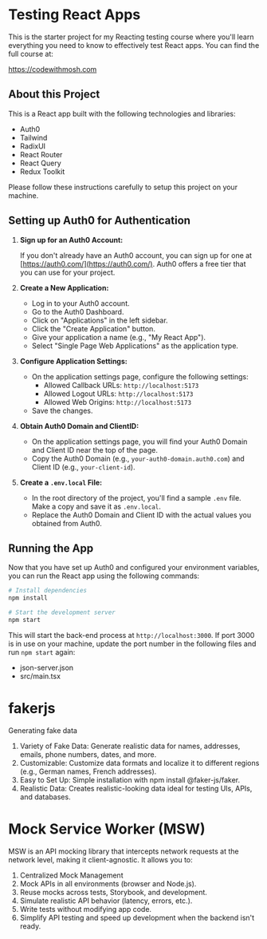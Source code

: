 # Testing React Apps

This is the starter project for my Reacting testing course where you'll learn everything you need to know to effectively test React apps. You can find the full course at:

https://codewithmosh.com

## About this Project

This is a React app built with the following technologies and libraries:

- Auth0
- Tailwind
- RadixUI
- React Router
- React Query
- Redux Toolkit

Please follow these instructions carefully to setup this project on your machine.

## Setting up Auth0 for Authentication

1. **Sign up for an Auth0 Account:**

   If you don't already have an Auth0 account, you can sign up for one at [https://auth0.com/](https://auth0.com/). Auth0 offers a free tier that you can use for your project.

2. **Create a New Application:**

   - Log in to your Auth0 account.
   - Go to the Auth0 Dashboard.
   - Click on "Applications" in the left sidebar.
   - Click the "Create Application" button.
   - Give your application a name (e.g., "My React App").
   - Select "Single Page Web Applications" as the application type.

3. **Configure Application Settings:**

   - On the application settings page, configure the following settings:
     - Allowed Callback URLs: `http://localhost:5173`
     - Allowed Logout URLs: `http://localhost:5173`
     - Allowed Web Origins: `http://localhost:5173`
   - Save the changes.

4. **Obtain Auth0 Domain and ClientID:**

   - On the application settings page, you will find your Auth0 Domain and Client ID near the top of the page.
   - Copy the Auth0 Domain (e.g., `your-auth0-domain.auth0.com`) and Client ID (e.g., `your-client-id`).

5. **Create a `.env.local` File:**

   - In the root directory of the project, you'll find a sample `.env` file. Make a copy and save it as `.env.local`.
   - Replace the Auth0 Domain and Client ID with the actual values you obtained from Auth0.

## Running the App

Now that you have set up Auth0 and configured your environment variables, you can run the React app using the following commands:

```bash
# Install dependencies
npm install

# Start the development server
npm start
```

This will start the back-end process at `http://localhost:3000`. If port 3000 is in use on your machine, update the port number in the following files and run `npm start` again:

- json-server.json
- src/main.tsx

# fakerjs

Generating fake data

1. Variety of Fake Data: Generate realistic data for names, addresses, emails, phone numbers, dates, and more.
2. Customizable: Customize data formats and localize it to different regions (e.g., German names, French addresses).
3. Easy to Set Up: Simple installation with npm install @faker-js/faker.
4. Realistic Data: Creates realistic-looking data ideal for testing UIs, APIs, and databases.

# Mock Service Worker (MSW)

MSW is an API mocking library that intercepts network requests at the network level, making it client-agnostic. It allows you to:

1. Centralized Mock Management
2. Mock APIs in all environments (browser and Node.js).
3. Reuse mocks across tests, Storybook, and development.
4. Simulate realistic API behavior (latency, errors, etc.).
5. Write tests without modifying app code.
6. Simplify API testing and speed up development when the backend isn't ready.

